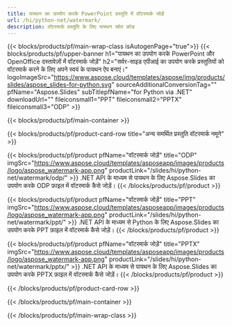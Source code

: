 ```yaml
---
title: पायथन का उपयोग करके PowerPoint प्रस्तुति में वॉटरमार्क जोड़ें
url: /hi/python-net/watermark/
description: वॉटरमार्क प्रस्तुति के लिए पायथन स्रोत कोड
---
```


{{< blocks/products/pf/main-wrap-class isAutogenPage="true">}}
{{< blocks/products/pf/upper-banner h1="पायथन का उपयोग करके PowerPoint और OpenOffice दस्तावेज़ों में वॉटरमार्क जोड़ें" h2="सर्वर-साइड एपीआई का उपयोग करके प्रस्तुतियों को वॉटरमार्क करने के लिए अपने स्वयं के पायथन ऐप बनाएं।" logoImageSrc="https://www.aspose.cloud/templates/aspose/img/products/slides/aspose_slides-for-python.svg" sourceAdditionalConversionTag="" pfName="Aspose.Slides" subTitlepfName="for Python via .NET" downloadUrl="" fileiconsmall1="PPT" fileiconsmall2="PPTX" fileiconsmall3="ODP" >}}

{{< blocks/products/pf/main-container >}}

{{< blocks/products/pf/product-card-row title="अन्य समर्थित प्रस्तुति वॉटरमार्क नमूने" >}}

{{< blocks/products/pf/product pfName="वॉटरमार्क जोड़ें" title="ODP" imgSrc="https://www.aspose.cloud/templates/asposeapp/images/products/logo/aspose_watermark-app.png" productLink="/slides/hi/python-net/watermark/odp/" >}}
.NET API के माध्यम से पायथन के लिए Aspose.Slides का उपयोग करके ODP फ़ाइल में वॉटरमार्क कैसे जोड़ें।
{{< /blocks/products/pf/product >}}

{{< blocks/products/pf/product pfName="वॉटरमार्क जोड़ें" title="PPT" imgSrc="https://www.aspose.cloud/templates/asposeapp/images/products/logo/aspose_watermark-app.png" productLink="/slides/hi/python-net/watermark/ppt/" >}}
.NET API के माध्यम से Python के लिए Aspose.Slides का उपयोग करके PPT फ़ाइल में वॉटरमार्क कैसे जोड़ें।
{{< /blocks/products/pf/product >}}

{{< blocks/products/pf/product pfName="वॉटरमार्क जोड़ें" title="PPTX" imgSrc="https://www.aspose.cloud/templates/asposeapp/images/products/logo/aspose_watermark-app.png" productLink="/slides/hi/python-net/watermark/pptx/" >}}
.NET API के माध्यम से पायथन के लिए Aspose.Slides का उपयोग करके PPTX फ़ाइल में वॉटरमार्क कैसे जोड़ें।
{{< /blocks/products/pf/product >}}



{{< /blocks/products/pf/product-card-row >}}

{{< /blocks/products/pf/main-container >}}
    
{{< /blocks/products/pf/main-wrap-class >}}